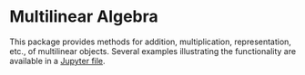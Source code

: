# Multilinear Algebra
This package provides methods for addition, multiplication, representation, etc., of multilinear objects.
Several examples illustrating the functionality are available in a [Jupyter file](jupyter-notebook/mla_ex.ipynb).


